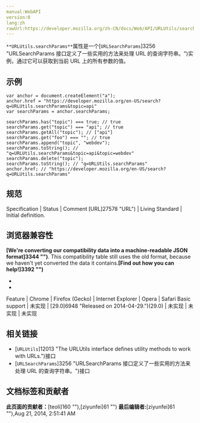 ```yaml
---
manual:WebAPI
version:0
lang:zh
rawUrl:https://developer.mozilla.org/zh-CN/docs/Web/API/URLUtils/searchParams
---
```






`**URLUtils.searchParams**`属性是一个[`URLSearchParams`]3256 "URLSearchParams 接口定义了一些实用的方法来处理 URL 的查询字符串。")实例，通过它可以获取到当前 URL 上的所有参数的值。


## 示例<a name="示例"></a>

```
var anchor = document.createElement("a");
anchor.href = "https://developer.mozilla.org/en-US/search?q=URLUtils.searchParams&topic=api"
var searchParams = anchor.searchParams;

searchParams.has("topic") === true; // true
searchParams.get("topic") === "api"; // true
searchParams.getAll("topic"); // ["api"]
searchParams.get("foo") === ""; // true
searchParams.append("topic", "webdev");
searchParams.toString(); // "q=URLUtils.searchParams&topic=api&topic=webdev"
searchParams.delete("topic");
searchParams.toString(); // "q=URLUtils.searchParams"
anchor.href; // "https://developer.mozilla.org/en-US/search?q=URLUtils.searchParams"
```

## 规范<a name="规范"></a>

Specification | Status | Comment 
[URL]27578 "URL") | Living Standard | Initial definition. 


## 浏览器兼容性<a name="浏览器兼容性"></a>


**[We&#39;re converting our compatibility data into a machine-readable JSON format]3344 "")**. This compatibility table still uses the old format, because we haven&#39;t yet converted the data it contains.**[Find out how you can help!]3392 "")**


* 
* 

Feature | Chrome | Firefox (Gecko) | Internet Explorer | Opera | Safari 
Basic support | 未实现 | [29.0]6948 "Released on 2014-04-29.")(29.0) | 未实现 | 未实现 | 未实现 




## 相关链接<a name="相关链接"></a>

* [`URLUtils`]12013 "The URLUtils interface defines utility methods to work with URLs.")接口
* [`URLSearchParams`]3256 "URLSearchParams 接口定义了一些实用的方法来处理 URL 的查询字符串。")接口



## 文档标签和贡献者
**此页面的贡献者：**[teoli]160 ""),[ziyunfei]61 "")
**最后编辑者:**[ziyunfei]61 ""),<time>Aug 21, 2014, 2:51:41 AM</time>


